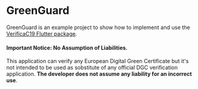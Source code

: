# GreenGuard

GreenGuard is an example project to show how to implement and use the [VerificaC19 Flutter package](https://github.com/mastro993/verificaC19-flutter).

#### Important Notice: No Assumption of Liabilities.

This application can verify any European Digital Green Certificate but it's not intended to be used as sobstitute of any official DGC verification application. **The developer does not assume any liability for an incorrect use**.
